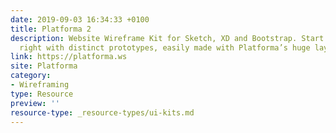 ```yaml
---
date: 2019-09-03 16:34:33 +0100
title: Platforma 2
description: Website Wireframe Kit for Sketch, XD and Bootstrap. Start your web project
  right with distinct prototypes, easily made with Platforma’s huge layout library.
link: https://platforma.ws
site: Platforma
category:
- Wireframing
type: Resource 
preview: ''
resource-type: _resource-types/ui-kits.md
---
```

